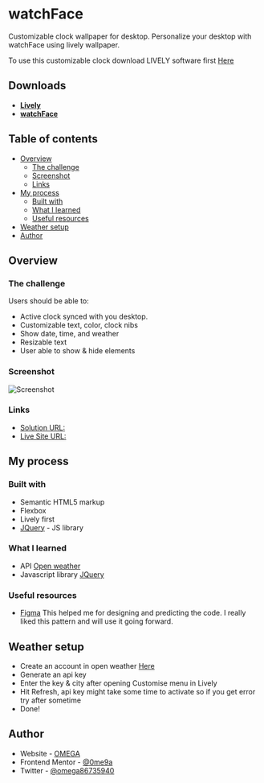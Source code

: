 # watchFace

Customizable clock wallpaper for desktop. Personalize your desktop with watchFace using lively wallpaper.

To use this customizable clock download LIVELY software first [Here](https://rocksdanister.github.io/lively/)

## Downloads
- **[Lively](https://rocksdanister.github.io/lively/)**
- **[watchFace](https://github.com/0ME9A/watchFace/releases/download/desktop-wallpaper/watchFace.zip)**

## Table of contents

- [Overview](#overview)
  - [The challenge](#the-challenge)
  - [Screenshot](#screenshot)
  - [Links](#links)
- [My process](#my-process)
  - [Built with](#built-with)
  - [What I learned](#what-i-learned)
  - [Useful resources](#useful-resources)
- [Weather setup](#weather)
- [Author](#author)

## Overview

### The challenge

Users should be able to:

- Active clock synced with you desktop.
- Customizable text, color, clock nibs
- Show date, time, and weather
- Resizable text
- User able to show & hide elements

### Screenshot

![Screenshot](https://raw.githubusercontent.com/0ME9A/screenshots/main/watchFace.png)



### Links

- [Solution URL: ](https://github.com/0ME9A/watchFace/)
- [Live Site URL:](https://0me9a.github.io/watchFace/)

## My process

### Built with

- Semantic HTML5 markup
- Flexbox
- Lively first
- [JQuery](https://jquery.com) - JS library

### What I learned
- API [Open weather](https://openweathermap.org/)
- Javascript library [JQuery](https://jquery.com/)


### Useful resources

- [Figma](https://figma.com/) This helped me for designing and predicting the code. I really liked this pattern and will use it going forward.

## Weather setup
- Create an account in open weather [Here](https://openweathermap.org/)
- Generate an api key
- Enter the key & city after opening Customise menu in Lively
- Hit Refresh, api key might take some time to activate so if you get error try after sometime
- Done!

## Author

- Website - [OMEGA](https://ome9a.com)
- Frontend Mentor - [@0me9a](https://www.frontendmentor.io/profile/0me9a)
- Twitter - [@omega86735940](https://twitter.com/omega86735940)
